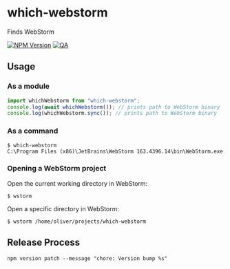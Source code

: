 # which-webstorm

Finds WebStorm

[![NPM Version](https://img.shields.io/npm/v/which-webstorm)](https://www.npmjs.com/package/which-webstorm) [![QA](https://github.com/oliversalzburg/which-webstorm/actions/workflows/test.yml/badge.svg)](https://github.com/oliversalzburg/which-webstorm/actions/workflows/test.yml)

## Usage

### As a module

```js
import whichWebstorm from "which-webstorm";
console.log(await whichWebstorm()); // prints path to WebStorm binary
console.log(whichWebstorm.sync()); // prints path to WebStorm binary
```

### As a command

```shell
$ which-webstorm
C:\Program Files (x86)\JetBrains\WebStorm 163.4396.14\bin\WebStorm.exe
```

### Opening a WebStorm project

Open the current working directory in WebStorm:

```shell
$ wstorm
```

Open a specific directory in WebStorm:

```shell
$ wstorm /home/oliver/projects/which-webstorm
```

## Release Process

```
npm version patch --message "chore: Version bump %s"
```
